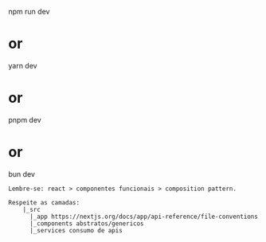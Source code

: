 npm run dev
# or
yarn dev
# or
pnpm dev
# or
bun dev
```
Lembre-se: react > componentes funcionais > composition pattern.

Respeite as camadas:
    |_src
      |_app https://nextjs.org/docs/app/api-reference/file-conventions
      |_components abstratos/genericos
      |_services consumo de apis